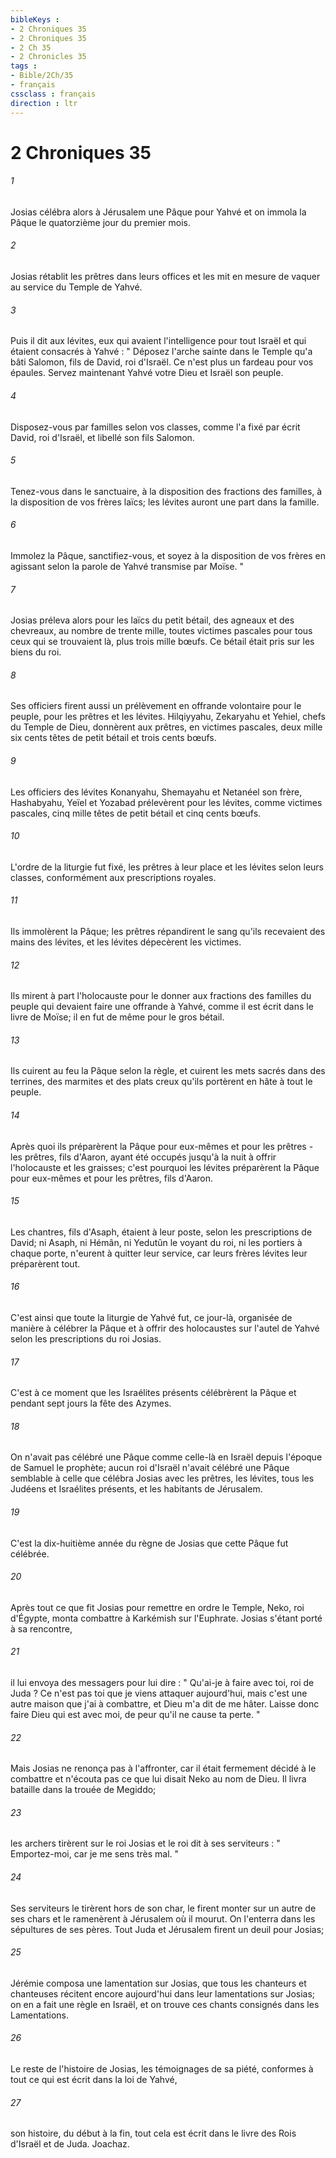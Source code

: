 ```yaml
---
bibleKeys : 
- 2 Chroniques 35
- 2 Chroniques 35
- 2 Ch 35
- 2 Chronicles 35
tags : 
- Bible/2Ch/35
- français
cssclass : français
direction : ltr
---
```


# 2 Chroniques 35

###### 1
Josias célébra alors à Jérusalem une Pâque pour Yahvé et on immola la Pâque le quatorzième jour du premier mois. 
###### 2
Josias rétablit les prêtres dans leurs offices et les mit en mesure de vaquer au service du Temple de Yahvé. 
###### 3
Puis il dit aux lévites, eux qui avaient l'intelligence pour tout Israël et qui étaient consacrés à Yahvé : " Déposez l'arche sainte dans le Temple qu'a bâti Salomon, fils de David, roi d'Israël. Ce n'est plus un fardeau pour vos épaules. Servez maintenant Yahvé votre Dieu et Israël son peuple. 
###### 4
Disposez-vous par familles selon vos classes, comme l'a fixé par écrit David, roi d'Israël, et libellé son fils Salomon. 
###### 5
Tenez-vous dans le sanctuaire, à la disposition des fractions des familles, à la disposition de vos frères laïcs; les lévites auront une part dans la famille. 
###### 6
Immolez la Pâque, sanctifiez-vous, et soyez à la disposition de vos frères en agissant selon la parole de Yahvé transmise par Moïse. " 
###### 7
Josias préleva alors pour les laïcs du petit bétail, des agneaux et des chevreaux, au nombre de trente mille, toutes victimes pascales pour tous ceux qui se trouvaient là, plus trois mille bœufs. Ce bétail était pris sur les biens du roi. 
###### 8
Ses officiers firent aussi un prélèvement en offrande volontaire pour le peuple, pour les prêtres et les lévites. Hilqiyyahu, Zekaryahu et Yehiel, chefs du Temple de Dieu, donnèrent aux prêtres, en victimes pascales, deux mille six cents têtes de petit bétail et trois cents bœufs. 
###### 9
Les officiers des lévites Konanyahu, Shemayahu et Netanéel son frère, Hashabyahu, Yeïel et Yozabad prélevèrent pour les lévites, comme victimes pascales, cinq mille têtes de petit bétail et cinq cents bœufs. 
###### 10
L'ordre de la liturgie fut fixé, les prêtres à leur place et les lévites selon leurs classes, conformément aux prescriptions royales. 
###### 11
Ils immolèrent la Pâque; les prêtres répandirent le sang qu'ils recevaient des mains des lévites, et les lévites dépecèrent les victimes. 
###### 12
Ils mirent à part l'holocauste pour le donner aux fractions des familles du peuple qui devaient faire une offrande à Yahvé, comme il est écrit dans le livre de Moïse; il en fut de même pour le gros bétail. 
###### 13
Ils cuirent au feu la Pâque selon la règle, et cuirent les mets sacrés dans des terrines, des marmites et des plats creux qu'ils portèrent en hâte à tout le peuple. 
###### 14
Après quoi ils préparèrent la Pâque pour eux-mêmes et pour les prêtres - les prêtres, fils d'Aaron, ayant été occupés jusqu'à la nuit à offrir l'holocauste et les graisses; c'est pourquoi les lévites préparèrent la Pâque pour eux-mêmes et pour les prêtres, fils d'Aaron. 
###### 15
Les chantres, fils d'Asaph, étaient à leur poste, selon les prescriptions de David; ni Asaph, ni Hémân, ni Yedutûn le voyant du roi, ni les portiers à chaque porte, n'eurent à quitter leur service, car leurs frères lévites leur préparèrent tout. 
###### 16
C'est ainsi que toute la liturgie de Yahvé fut, ce jour-là, organisée de manière à célébrer la Pâque et à offrir des holocaustes sur l'autel de Yahvé selon les prescriptions du roi Josias. 
###### 17
C'est à ce moment que les Israélites présents célébrèrent la Pâque et pendant sept jours la fête des Azymes. 
###### 18
On n'avait pas célébré une Pâque comme celle-là en Israël depuis l'époque de Samuel le prophète; aucun roi d'Israël n'avait célébré une Pâque semblable à celle que célébra Josias avec les prêtres, les lévites, tous les Judéens et Israélites présents, et les habitants de Jérusalem. 
###### 19
C'est la dix-huitième année du règne de Josias que cette Pâque fut célébrée. 
###### 20
Après tout ce que fit Josias pour remettre en ordre le Temple, Neko, roi d'Égypte, monta combattre à Karkémish sur l'Euphrate. Josias s'étant porté à sa rencontre, 
###### 21
il lui envoya des messagers pour lui dire : " Qu'ai-je à faire avec toi, roi de Juda ? Ce n'est pas toi que je viens attaquer aujourd'hui, mais c'est une autre maison que j'ai à combattre, et Dieu m'a dit de me hâter. Laisse donc faire Dieu qui est avec moi, de peur qu'il ne cause ta perte. " 
###### 22
Mais Josias ne renonça pas à l'affronter, car il était fermement décidé à le combattre et n'écouta pas ce que lui disait Neko au nom de Dieu. Il livra bataille dans la trouée de Megiddo; 
###### 23
les archers tirèrent sur le roi Josias et le roi dit à ses serviteurs : " Emportez-moi, car je me sens très mal. " 
###### 24
Ses serviteurs le tirèrent hors de son char, le firent monter sur un autre de ses chars et le ramenèrent à Jérusalem où il mourut. On l'enterra dans les sépultures de ses pères. Tout Juda et Jérusalem firent un deuil pour Josias; 
###### 25
Jérémie composa une lamentation sur Josias, que tous les chanteurs et chanteuses récitent encore aujourd'hui dans leur lamentations sur Josias; on en a fait une règle en Israël, et on trouve ces chants consignés dans les Lamentations. 
###### 26
Le reste de l'histoire de Josias, les témoignages de sa piété, conformes à tout ce qui est écrit dans la loi de Yahvé, 
###### 27
son histoire, du début à la fin, tout cela est écrit dans le livre des Rois d'Israël et de Juda. Joachaz. 

